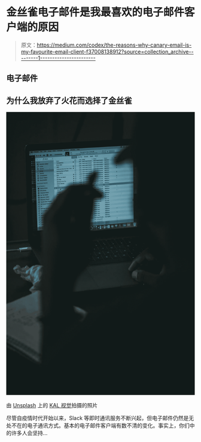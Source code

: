 # 金丝雀电子邮件是我最喜欢的电子邮件客户端的原因

> 原文：<https://medium.com/codex/the-reasons-why-canary-email-is-my-favourite-email-client-f37008138912?source=collection_archive---------1----------------------->

## 电子邮件

## 为什么我放弃了火花而选择了金丝雀

![](img/538eeb30b29a6a3b1fb6938569c3b41c.png)

由 [Unsplash](https://unsplash.com/s/photos/email-macbook?utm_source=unsplash&utm_medium=referral&utm_content=creditCopyText) 上的 [KAL 视觉](https://unsplash.com/@kalvisuals?utm_source=unsplash&utm_medium=referral&utm_content=creditCopyText)拍摄的照片

尽管自疫情时代开始以来，Slack 等即时通讯服务不断兴起，但电子邮件仍然是无处不在的电子通讯方式。基本的电子邮件客户端有数不清的变化。事实上，你们中的许多人会坚持…